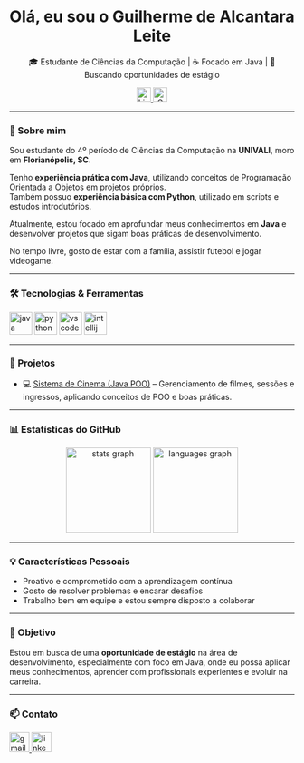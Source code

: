 <div align="center">
  <h1>Olá, eu sou o Guilherme de Alcantara Leite</h1>
  <p>🎓 Estudante de Ciências da Computação | ☕ Focado em Java | 🚀 Buscando oportunidades de estágio</p>

  <a href="https://www.linkedin.com/in/guilherme-alcantara-990277353/" target="_blank">
    <img src="https://img.shields.io/static/v1?message=LinkedIn&logo=linkedin&label=&color=0077B5&logoColor=white&labelColor=&style=for-the-badge" height="25" alt="LinkedIn logo" />
  </a>
  <a href="mailto:guialladdin@gmail.com" target="_blank">
    <img src="https://img.shields.io/static/v1?message=Gmail&logo=gmail&label=&color=D14836&logoColor=white&labelColor=&style=for-the-badge" height="25" alt="Gmail logo" />
  </a>
</div>

---

### 📌 Sobre mim

Sou estudante do 4º período de Ciências da Computação na **UNIVALI**, moro em **Florianópolis, SC**.

Tenho **experiência prática com Java**, utilizando conceitos de Programação Orientada a Objetos em projetos próprios.  
Também possuo **experiência básica com Python**, utilizado em scripts e estudos introdutórios.

Atualmente, estou focado em aprofundar meus conhecimentos em **Java** e desenvolver projetos que sigam boas práticas de desenvolvimento.

No tempo livre, gosto de estar com a família, assistir futebol e jogar videogame.

---

### 🛠 Tecnologias & Ferramentas

<div>
  <img src="https://cdn.jsdelivr.net/gh/devicons/devicon/icons/java/java-original-wordmark.svg" height="40" alt="java logo"/>
  <img src="https://cdn.jsdelivr.net/gh/devicons/devicon/icons/python/python-original.svg" height="40" alt="python logo"/>
  <img src="https://cdn.jsdelivr.net/gh/devicons/devicon/icons/vscode/vscode-original.svg" height="40" alt="vscode logo"/>
  <img src="https://cdn.jsdelivr.net/gh/devicons/devicon/icons/intellij/intellij-original.svg" height="40" alt="intellij logo"/>
</div>

---

### 🚀 Projetos

- 💻 [Sistema de Cinema (Java POO)](https://github.com/guilhermedalcantara/Sistema-de-Cinema) – Gerenciamento de filmes, sessões e ingressos, aplicando conceitos de POO e boas práticas.

---

### 📊 Estatísticas do GitHub

<div align="center">
  <img src="https://github-readme-stats.vercel.app/api?username=guilhermedalcantara&show_icons=true&include_all_commits=true&count_private=true&theme=tokyonight" height="150" alt="stats graph"/>
  <img src="https://github-readme-stats.vercel.app/api/top-langs?username=guilhermedalcantara&layout=compact&theme=tokyonight" height="150" alt="languages graph"/>
</div>

---

### 💡 Características Pessoais

- Proativo e comprometido com a aprendizagem contínua
- Gosto de resolver problemas e encarar desafios
- Trabalho bem em equipe e estou sempre disposto a colaborar

---

### 🎯 Objetivo

Estou em busca de uma **oportunidade de estágio** na área de desenvolvimento, especialmente com foco em Java, onde eu possa aplicar meus conhecimentos, aprender com profissionais experientes e evoluir na carreira.

---

### 📫 Contato

<div>
  <a href="mailto:guialladdin@gmail.com" target="_blank">
    <img src="https://img.shields.io/static/v1?message=Gmail&logo=gmail&label=&color=D14836&logoColor=white&labelColor=&style=for-the-badge" height="35" alt="gmail logo" />
  </a>
  <a href="https://www.linkedin.com/in/guilherme-alcantara-990277353/" target="_blank">
    <img src="https://img.shields.io/static/v1?message=LinkedIn&logo=linkedin&label=&color=0077B5&logoColor=white&labelColor=&style=for-the-badge" height="35" alt="linkedin logo" />
  </a>
</div>

